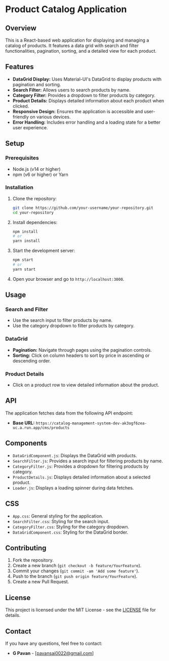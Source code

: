 # Product Catalog Application

## Overview

This is a React-based web application for displaying and managing a catalog of products. It features a data grid with search and filter functionalities, pagination, sorting, and a detailed view for each product.

## Features

- **DataGrid Display:** Uses Material-UI's DataGrid to display products with pagination and sorting.
- **Search Filter:** Allows users to search products by name.
- **Category Filter:** Provides a dropdown to filter products by category.
- **Product Details:** Displays detailed information about each product when clicked.
- **Responsive Design:** Ensures the application is accessible and user-friendly on various devices.
- **Error Handling:** Includes error handling and a loading state for a better user experience.

## Setup

### Prerequisites

- Node.js (v14 or higher)
- npm (v6 or higher) or Yarn

### Installation

1. Clone the repository:

    ```bash
    git clone https://github.com/your-username/your-repository.git
    cd your-repository
    ```

2. Install dependencies:

    ```bash
    npm install
    # or
    yarn install
    ```

3. Start the development server:

    ```bash
    npm start
    # or
    yarn start
    ```

4. Open your browser and go to `http://localhost:3000`.

## Usage

### Search and Filter

- Use the search input to filter products by name.
- Use the category dropdown to filter products by category.

### DataGrid

- **Pagination:** Navigate through pages using the pagination controls.
- **Sorting:** Click on column headers to sort by price in ascending or descending order.

### Product Details

- Click on a product row to view detailed information about the product.

## API

The application fetches data from the following API endpoint:

- **Base URL:** `https://catalog-management-system-dev-ak3ogf6zea-uc.a.run.app/cms/products`

## Components

- `DataGridComponent.js`: Displays the DataGrid with products.
- `SearchFilter.js`: Provides a search input for filtering products by name.
- `CategoryFilter.js`: Provides a dropdown for filtering products by category.
- `ProductDetails.js`: Displays detailed information about a selected product.
- `Loader.js`: Displays a loading spinner during data fetches.

## CSS

- `App.css`: General styling for the application.
- `SearchFilter.css`: Styling for the search input.
- `CategoryFilter.css`: Styling for the category dropdown.
- `DataGridComponent.css`: Styling for the DataGrid border.

## Contributing

1. Fork the repository.
2. Create a new branch (`git checkout -b feature/YourFeature`).
3. Commit your changes (`git commit -am 'Add some feature'`).
4. Push to the branch (`git push origin feature/YourFeature`).
5. Create a new Pull Request.

## License

This project is licensed under the MIT License - see the [LICENSE](LICENSE) file for details.

## Contact

If you have any questions, feel free to contact:

- **G Pavan** - [pavansai0022@gmail.com]
